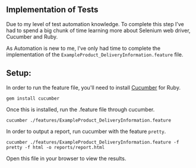 ## Implementation of Tests

Due to my level of test automation knowledge. To complete this step I’ve had to spend a big chunk of time learning more about Selenium web driver, Cucumber and Ruby.

As Automation is new to me, I’ve only had time to complete the implementation of the `ExampleProduct_DeliveryInformation.feature` file.

## Setup:

In order to run the feature file, you'll need to install [Cucumber](http://cucumber.io/) for Ruby.

    gem install cucumber

Once this is installed, run the .feature file through cucumber.

    cucumber ./features/ExampleProduct_DeliveryInformation.feature
    
In order to output a report, run cucumber with the feature `pretty`.

    cucumber ./features/ExampleProduct_DeliveryInformation.feature -f pretty -f html -o reports/report.html
    
Open this file in your browser to view the results.